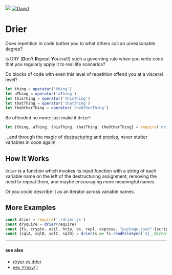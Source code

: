 [![](https://img.shields.io/badge/SLOC-1-brightgreen.svg)](https://github.com/jnvm/drier/blob/master/drier.js#L1)
[![David](https://img.shields.io/david/jnvm/drier.svg?maxAge=360000)]()
# Drier

Does repetition in code bother you to what others call an unreasonable degree?

Is DRY (**D**on't **R**epeat **Y**ourself) such a governing rule when you write code that you regularly apply it to real life scenarios?

Do blocks of code with even this level of repetition offend you at a visceral level?

```javascript
let thing = operator('thing')
let aThing = operator('aThing')
let thisThing = operator('thisThing')
let thatThing = operator('thatThing')
let theOtherThing = operator('theOtherThing')
```

Be offended no more: just make it `drier`!

```javascript
let {thing, aThing, thisThing, thatThing, theOtherThing} = require('drier')(operator)
```

...and through the magic of [destructuring](https://developer.mozilla.org/en-US/docs/Web/JavaScript/Reference/Operators/Destructuring_assignment) and [proxies](https://developer.mozilla.org/en-US/docs/Web/JavaScript/Reference/Global_Objects/Proxy/handler/get), never stutter variables in code again!

## How It Works

`drier` is a function which invokes its input function with a string of each variable name on the left of the destructuring assignment,
removing the need to repeat them, and maybe encouraging more meaningful names.

Or you could describe it as an iterator across variable names.

## More Examples
```javascript
const drier = require('./drier.js')
const dryquire = drier(require)
const {fs, crypto, util, http, os, repl, express, "package.json":{scripts}} = dryquire
const {sqlA, sqlB, sqlC, sqlD} = drier(s => fs.readFileSync(`${__dirname}/${s}.sql`))
```
----
#### see also
* [dryer vs drier](https://writingexplained.org/drier-vs-dryer-difference)
* [`new Proxy()`](https://developer.mozilla.org/en-US/docs/Web/JavaScript/Reference/Global_Objects/Proxy)